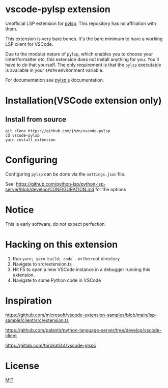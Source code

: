 # vscode-pylsp extension

Unofficial LSP extension for [pylsp](https://github.com/python-lsp/python-lsp-server).
This repository has no affiliation with them.

This extension is very bare bones. It's the bare minimum to have a working LSP client for VSCode.

Due to the modular nature of `pylsp`, which enables you to choose your linter/formatter etc, this extension does not install anything for you. You'll have to do that yourself.
The only requirement is that the `pylsp` executable is available in your `$PATH` environment variable.

For documentation see [pylsp's](https://github.com/python-lsp/python-lsp-server) documentation.

# Installation(VSCode extension only)

## Install from source

```shell
git clone https://github.com/jhzn/vscode-pylsp
cd vscode-pylsp
yarn install_extension
```

# Configuring

Configuring `pylsp` can be done via the `settings.json` file.

See: https://github.com/python-lsp/python-lsp-server/blob/develop/CONFIGURATION.md for the options

# Notice

This is early software, do not expect perfection.

# Hacking on this extension

1. Run `yarn; yarn build; code .` in the root directory
1. Navigate to src/extension.ts
1. Hit F5 to open a new VSCode instance in a debugger running this extension.
1. Navigate to some Python code in VSCode

# Inspiration

https://github.com/microsoft/vscode-extension-samples/blob/main/lsp-sample/client/src/extension.ts

https://github.com/palantir/python-language-server/tree/develop/vscode-client

https://gitlab.com/torokati44/vscode-glspc

# License

[MIT](LICENSE)

